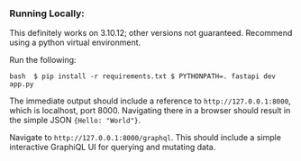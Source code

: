 ### Running Locally:

This definitely works on 3.10.12; other versions not guaranteed. Recommend using a python virtual environment.

Run the following:

`bash 
$ pip install -r requirements.txt
$ PYTHONPATH=. fastapi dev app.py
`

The immediate output should include a reference to `http://127.0.0.1:8000`, which is localhost, port 8000. Navigating there in a browser should result in the simple JSON `{Hello: "World"}`.

Navigate to `http://127.0.0.1:8000/graphql`. This should include a simple interactive GraphiQL UI for querying and mutating data.
